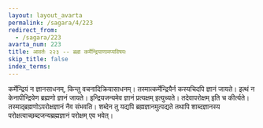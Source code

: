 ```yaml
---
layout: layout_avarta
permalink: /sagara/4/223
redirect_from:
  - /sagara/223
avarta_num: 223
title: आवर्तः २२३ -- ब्रह्म कर्मेन्द्रियाणामप्यविषयः
skip_title: false
index_terms: 
---
```


कर्मेन्द्रियं न ज्ञानसाधनम्,
किन्तु वचनादिक्रियासाधनम्। तस्मात्कर्मेन्द्रियैर्न कस्यचिदपि ज्ञानं जायते।
इत्थं न केनापीन्द्रियेण ब्रह्मणो ज्ञानं जायते। इन्द्रियजन्यमेव ज्ञानं प्रत्यक्षम्
इत्युच्यते। तदेवापरोक्षम् इति च कीर्त्यते। तस्माद्ब्रह्मणोऽपरोक्षज्ञानं नैव
संभवति। शब्देन तु यद्यपि ब्रह्मज्ञानमुत्पद्यते तथापि शाब्दज्ञानस्य परोक्षत्वाच्छब्दजन्यब्रह्मज्ञानं परोक्षम् एव भवेत्।

